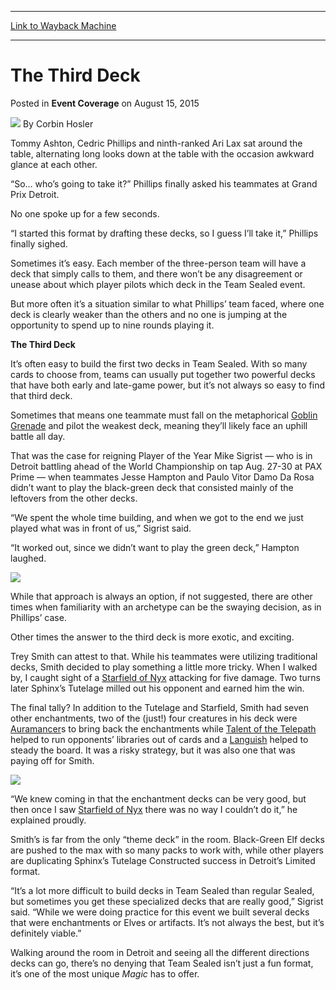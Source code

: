 
---
[Link to Wayback Machine](https://web.archive.org/web/20150818164712/http://magic.wizards.com/en/events/coverage/gpdet15/the-third-deck-2015-08-15)

[_metadata_:author]:- "Corbin Hosler"
[_metadata_:description]:- "Tommy Ashton, Cedric Phillips and ninth-ranked Ari Lax sat around the table, alternating long looks down at the table with the occasion awkward glance at each other. “So… who’s going to take it?” Phillips finally asked his teammates at Grand Prix Detroit. No one spoke up for a few seconds. “I started this format by drafting these decks, so I guess I’ll take it,” Phillips finally sighed."
[_metadata_:generator]:- "Drupal 7 (http://drupal.org)"
[_metadata_:node]:- "522501"
[_metadata_:publish_date]:- "2015-08-15"
[_metadata_:source]:- "div-main-content"
[_metadata_:title]:- "The Third Deck"
[_metadata_:wayback_capture_timestamp]:- "2015-08-18 16:47:12"
[_metadata_:wayback_raw_url]:- "https://web.archive.org/web/20150818164712id_/http://magic.wizards.com/en/events/coverage/gpdet15/the-third-deck-2015-08-15"
[_metadata_:wayback_url]:- "http://magic.wizards.com/en/events/coverage/gpdet15/the-third-deck-2015-08-15"
---


The Third Deck
==============



 Posted in **Event Coverage**
 on August 15, 2015 






![](https://media.magic.wizards.com/styles/auth_small/public/images/person/hosler.jpg)
By Corbin Hosler










Tommy Ashton, Cedric Phillips and ninth-ranked Ari Lax sat around the table, alternating long looks down at the table with the occasion awkward glance at each other.


“So… who’s going to take it?” Phillips finally asked his teammates at Grand Prix Detroit.


No one spoke up for a few seconds.


“I started this format by drafting these decks, so I guess I’ll take it,” Phillips finally sighed.


Sometimes it’s easy. Each member of the three-person team will have a deck that simply calls to them, and there won’t be any disagreement or unease about which player pilots which deck in the Team Sealed event.


But more often it’s a situation similar to what Phillips’ team faced, where one deck is clearly weaker than the others and no one is jumping at the opportunity to spend up to nine rounds playing it.


**The Third Deck**


It’s often easy to build the first two decks in Team Sealed. With so many cards to choose from, teams can usually put together two powerful decks that have both early and late-game power, but it’s not always so easy to find that third deck.


Sometimes that means one teammate must fall on the metaphorical [Goblin Grenade](http://gatherer.wizards.com/Pages/Card/Details.aspx?name=Goblin+Grenade) and pilot the weakest deck, meaning they’ll likely face an uphill battle all day.


That was the case for reigning Player of the Year Mike Sigrist — who is in Detroit battling ahead of the World Championship on tap Aug. 27-30 at PAX Prime — when teammates Jesse Hampton and Paulo Vitor Damo Da Rosa didn’t want to play the black-green deck that consisted mainly of the leftovers from the other decks.


“We spent the whole time building, and when we got to the end we just played what was in front of us,” Sigrist said.


“It worked out, since we didn’t want to play the green deck,” Hampton laughed.


**![](https://media.wizards.com/2015/events/gpdet15/GPDetroit_3rd_deck_Sigrist.jpg)**  



While that approach is always an option, if not suggested, there are other times when familiarity with an archetype can be the swaying decision, as in Phillips’ case.


Other times the answer to the third deck is more exotic, and exciting.


Trey Smith can attest to that. While his teammates were utilizing traditional decks, Smith decided to play something a little more tricky. When I walked by, I caught sight of a [Starfield of Nyx](http://gatherer.wizards.com/Pages/Card/Details.aspx?name=Starfield+of+Nyx) attacking for five damage. Two turns later Sphinx’s Tutelage milled out his opponent and earned him the win.


The final tally? In addition to the Tutelage and Starfield, Smith had seven other enchantments, two of the (just!) four creatures in his deck were [Auramancer](http://gatherer.wizards.com/Pages/Card/Details.aspx?name=Auramancer)s to bring back the enchantments while [Talent of the Telepath](http://gatherer.wizards.com/Pages/Card/Details.aspx?name=Talent+of+the+Telepath) helped to run opponents’ libraries out of cards and a [Languish](http://gatherer.wizards.com/Pages/Card/Details.aspx?name=Languish) helped to steady the board. It was a risky strategy, but it was also one that was paying off for Smith.


**![](https://media.wizards.com/2015/events/gpdet15/GPDetroit_3rd_deck_Trey-Smith.jpg)**  



“We knew coming in that the enchantment decks can be very good, but then once I saw [Starfield of Nyx](http://gatherer.wizards.com/Pages/Card/Details.aspx?name=Starfield+of+Nyx) there was no way I couldn’t do it,” he explained proudly.


Smith’s is far from the only “theme deck” in the room. Black-Green Elf decks are pushed to the max with so many packs to work with, while other players are duplicating Sphinx’s Tutelage Constructed success in Detroit’s Limited format.


“It’s a lot more difficult to build decks in Team Sealed than regular Sealed, but sometimes you get these specialized decks that are really good,” Sigrist said. “While we were doing practice for this event we built several decks that were enchantments or Elves or artifacts. It’s not always the best, but it’s definitely viable.”


Walking around the room in Detroit and seeing all the different directions decks can go, there’s no denying that Team Sealed isn’t just a fun format, it’s one of the most unique *Magic* has to offer.







